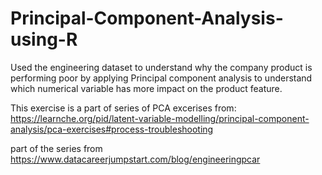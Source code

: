 # Principal-Component-Analysis-using-R

Used the engineering dataset to understand why the company product is performing poor by applying Principal component analysis to understand which numerical variable has more impact on the product feature. 

This exercise is a part of series of PCA excerises from: https://learnche.org/pid/latent-variable-modelling/principal-component-analysis/pca-exercises#process-troubleshooting

part of the series from  https://www.datacareerjumpstart.com/blog/engineeringpcar
